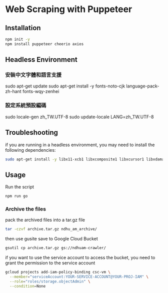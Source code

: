# Web Scraping with Puppeteer

## Installation

```bash
npm init -y
npm install puppeteer cheerio axios
```

## Headless Environment

### 安裝中文字體和語言支援
sudo apt-get update
sudo apt-get install -y fonts-noto-cjk language-pack-zh-hant fonts-wqy-zenhei
### 設定系統預設編碼
sudo locale-gen zh_TW.UTF-8
sudo update-locale LANG=zh_TW.UTF-8

## Troubleshooting
if you are running in a headless environment, you may need to install the following dependencies:

```bash
sudo apt-get install -y libx11-xcb1 libxcomposite1 libxcursor1 libxdamage1 libxi6 libxtst6 libnss3 libcups2 libxss1 libxrandr2 libasound2 libatk1.0-0 libatk-bridge2.0-0 libgtk-3-0
```

## Usage

Run the script
```bash
npm run go
```

### Archive the files

pack the archived files into a tar.gz file
```bash
tar -czvf archive.tar.gz ndhu_am_archive/
```

then use gusite save to Google Cloud Bucket
```bash
gsutil cp archive.tar.gz gs://ndhuam-crawler/
```

if you want to use the service account to access the bucket, you need to grant the permission to the service account

```bash
gcloud projects add-iam-policy-binding csc-vm \
  --member="serviceAccount:YOUR-SERVICE-ACCOUNT@YOUR-PROJ-IAM" \
  --role="roles/storage.objectAdmin" \
  --condition=None

```